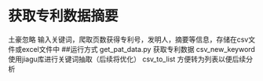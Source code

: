 # 获取专利数据摘要
土豪忽略
输入关键词，爬取页数获得专利号，发明人，摘要等信息，存储在csv文件或excel文件中
##运行方式
get_pat_data.py 获取专利数据
csv_new_keyword 使用jiagu库进行关键词抽取（后续将优化）
csv_to_list 方便转为列表以便后续分析
